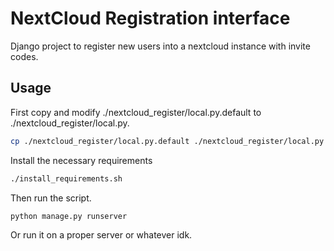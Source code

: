 NextCloud Registration interface
===

Django project to register new users into a nextcloud instance with invite codes.

Usage
---
First copy and modify ./nextcloud_register/local.py.default to ./nextcloud_register/local.py.
```bash
cp ./nextcloud_register/local.py.default ./nextcloud_register/local.py
```
Install the necessary requirements
```bash
./install_requirements.sh
```
Then run the script.
```bash
python manage.py runserver
```
Or run it on a proper server or whatever idk.
